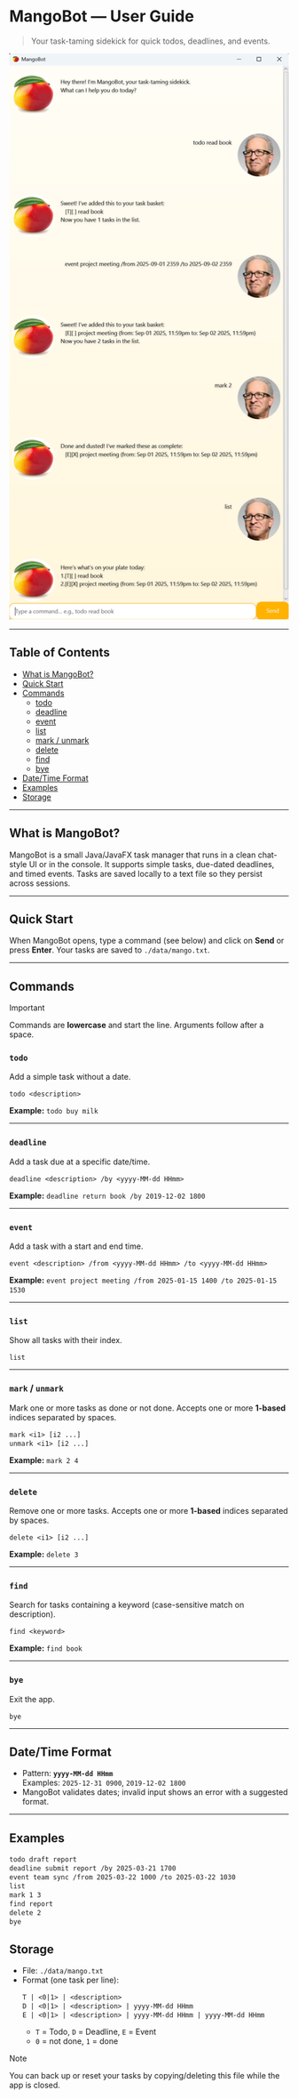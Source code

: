 # MangoBot — User Guide

> Your task-taming sidekick for quick todos, deadlines, and events.

![MangoBot](./docs/Ui.png "MangoBot")  

---

## Table of Contents
- [What is MangoBot?](#what-is-mangobot)
- [Quick Start](#quick-start)
- [Commands](#commands)
  - [todo](#todo)
  - [deadline](#deadline)
  - [event](#event)
  - [list](#list)
  - [mark / unmark](#mark--unmark)
  - [delete](#delete)
  - [find](#find)
  - [bye](#bye)
- [Date/Time Format](#datetime-format)
- [Examples](#examples)
- [Storage](#storage)

---

## What is MangoBot?

MangoBot is a small Java/JavaFX task manager that runs in a clean chat-style UI or in the console. It supports simple tasks, due-dated deadlines, and timed events. Tasks are saved locally to a text file so they persist across sessions.

---

## Quick Start

When MangoBot opens, type a command (see below) and click on **Send** or press **Enter**. Your tasks are saved to `./data/mango.txt`.

---

## Commands

> [!IMPORTANT]
> Commands are **lowercase** and start the line. Arguments follow after a space.

### `todo`
Add a simple task without a date.
```
todo <description>
```
**Example:** `todo buy milk`

---

### `deadline`
Add a task due at a specific date/time.
```
deadline <description> /by <yyyy-MM-dd HHmm>
```
**Example:** `deadline return book /by 2019-12-02 1800`

---

### `event`
Add a task with a start and end time.
```
event <description> /from <yyyy-MM-dd HHmm> /to <yyyy-MM-dd HHmm>
```
**Example:** `event project meeting /from 2025-01-15 1400 /to 2025-01-15 1530`

---

### `list`
Show all tasks with their index.
```
list
```

---

### `mark` / `unmark`
Mark one or more tasks as done or not done. Accepts one or more **1-based** indices separated by spaces.
```
mark <i1> [i2 ...]
unmark <i1> [i2 ...]
```
**Example:** `mark 2 4`

---

### `delete`
Remove one or more tasks. Accepts one or more **1-based** indices separated by spaces.
```
delete <i1> [i2 ...]
```
**Example:** `delete 3`

---

### `find`
Search for tasks containing a keyword (case-sensitive match on description).
```
find <keyword>
```
**Example:** `find book`

---

### `bye`
Exit the app.
```
bye
```

---

## Date/Time Format

- Pattern: **`yyyy-MM-dd HHmm`**  
  Examples: `2025-12-31 0900`, `2019-12-02 1800`
- MangoBot validates dates; invalid input shows an error with a suggested format.

---

## Examples

```text
todo draft report
deadline submit report /by 2025-03-21 1700
event team sync /from 2025-03-22 1000 /to 2025-03-22 1030
list
mark 1 3
find report
delete 2
bye
```

## Storage

- File: `./data/mango.txt`
- Format (one task per line):
  ```
  T | <0|1> | <description>
  D | <0|1> | <description> | yyyy-MM-dd HHmm
  E | <0|1> | <description> | yyyy-MM-dd HHmm | yyyy-MM-dd HHmm
  ```
  - `T` = Todo, `D` = Deadline, `E` = Event
  - `0` = not done, `1` = done

> [!NOTE]
> You can back up or reset your tasks by copying/deleting this file while the app is closed.
